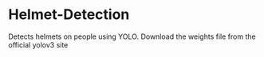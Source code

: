 # Helmet-Detection
Detects helmets on people using YOLO. 
Download the weights file from the official yolov3 site
